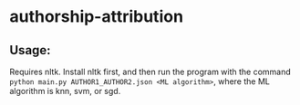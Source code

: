# authorship-attribution

## Usage:

Requires nltk. Install nltk first, and then run the program with the command `python main.py AUTHOR1_AUTHOR2.json <ML algorithm>`, where the ML algorithm is knn, svm, or sgd.
